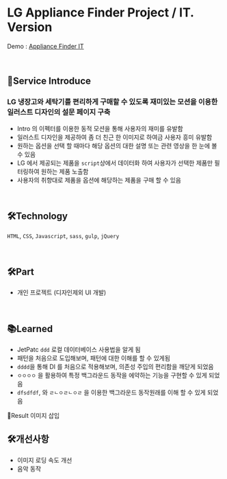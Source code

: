 # LG Appliance Finder Project / IT. Version

Demo : [Appliance Finder IT](https://www.lg.com/uk/washing-machine/appliance-finder)

</br>

## 📝Service Introduce
### LG 냉장고와 세탁기를 편리하게 구매할 수 있도록 재미있는 모션을 이용한 일러스트 디자인의 설문 페이지 구축
- Intro 의 이펙터를 이용한 동적 모션을 통해 사용자의 재미를 유발함
- 일러스트 디자인을 제공하여 좀 더 친근 한 이미지로 하여금 사용자 흥미 유발함
- 원하는 옵션을 선택 할 때마다 해당 옵션의 대한 설명 또는 관련 영상을 한 눈에 볼 수 있음
- LG 에서 제공되는 제품을 `script`상에서 데이터화 하여 사용자가 선택한 제품만 필터링하여 원하는 제품 노출함
- 사용자의 취향대로 제품을 옵션에 해당하는 제품을 구매 할 수 있음

</br>

## 🛠Technology 
`HTML`, `CSS`, `Javascript`, `sass`, `gulp`, `jQuery`

</br>

## 🛠Part
- 개인 프로젝트 (디자인제외 UI 개발)

</br>

## 📚Learned
- JetPatc `ddd` 로컬 데이터베이스 사용법을 알게 됨
- 패턴을 처음으로 도입해보며, 패턴에 대한 이해를 할 수 있게됨
- `dddd`을 통해 DI 를 처음으로 적용해보며, 의존성 주입의 편리함을 깨닫게 되었음
- `ㅇㅇㅇㅇ` 을 활용하여 특정 백그라운드 동작을 에약하는 기능을 구현할 수 있게 되었음
- `dfsdfdf`, 와 `ㄹㄴㅇㄹㄴㅇㄹ` 을 이용한 백그라운드 동작원래를 이해 할 수 있게 되었음

🎫Result 
이미지 삽입


## 🛠개선사항
- 이미지 로딩 속도 개선
- 음악 동작
